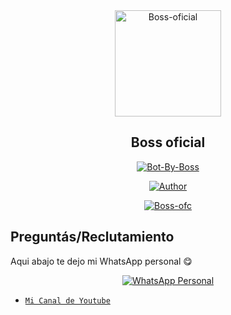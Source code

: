 <div align="center">
<img src="https://i.ibb.co/z6cq75T/repositorio.gif" alt="Boss-oficial" width="170" />

## Boss oficial

</div>

<p align="center">
<a href="##"><img title="Bot-By-Boss" src="https://img.shields.io/static/v1?label=Lenguaje&message=Espa%C3%B1ol&color=blue"></a>
</p>
<p align="center">
  <a href="https://github.com/Boss-oficial"><img title="Author" src="https://img.shields.io/badge/Author-Boss oficial-blue.svg?style=for-the-badge&logo=github" /></a>
</p>
<p align="center">
<a href="#"><img title="Boss-ofc" src="https://img.shields.io/static/v1?label=WhatsApp&message=Bot&color=blue"></a>
</p>



## Preguntás/Reclutamiento
Aqui abajo te dejo mi WhatsApp personal 😋
<p align="center">
 <a href="https://wa.me/5493814668151"><img alt="WhatsApp Personal" src="https://img.shields.io/badge/WhatsApp-25D366?style=for-the-badge&logo=whatsapp&logoColor=black"/></a>
</p>

* [`Mi Canal de Youtube`](https://youtube.com/channel/UC3wEXnYH07Fr6IdBMQRv0Eg)
